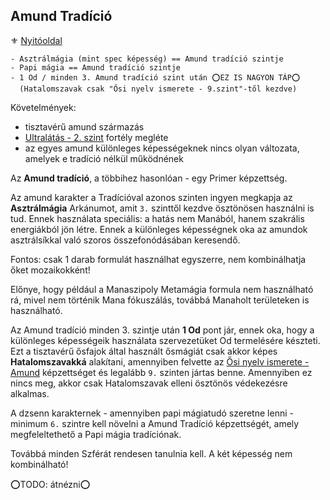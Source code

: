 ## Amund Tradíció

⚜️ [Nyitóoldal](start.md)

```
- Asztrálmágia (mint spec képesség) == Amund tradíció szintje
- Papi mágia == Amund tradíció szintje
- 1 Od / minden 3. Amund tradíció szint után ⭕EZ IS NAGYON TÁP⭕
  (Hatalomszavak csak "Ősi nyelv ismerete - 9.szint"-től kezdve)
```

Követelmények:
- tisztavérű amund származás
- [Ultralátás - 2. szint](fortelyok.erzekek/ultralatas.md) fortély megléte
- az egyes amund különleges képességeknek nincs olyan változata, amelyek e tradíció nélkül működnének

Az **Amund tradíció**, a többihez hasonlóan - egy Primer képzettség.

Az amund karakter a Tradícióval azonos szinten ingyen megkapja az **Asztrálmágia** Arkánumot, amit `3.` szinttől kezdve ösztönösen használni is tud. Ennek használata speciális: a hatás nem Manából, hanem szakrális energiákból jön létre. Ennek a különleges képességnek oka az amundok asztrálsíkkal való szoros összefonódásában keresendő.

Fontos: csak 1 darab formulát használhat egyszerre, nem kombinálhatja őket mozaikokként!

Előnye, hogy például a Manaszipoly Metamágia formula nem használható rá, mivel nem történik Mana fókuszálás, továbbá Manaholt területeken is használható.

Az Amund tradíció minden 3. szintje után **1 Od** pont jár, ennek oka, hogy a különleges képességeik használata szervezetüket Od termelésére készteti. Ezt a tisztavérű ősfajok által használt ősmágiát csak akkor képes **Hatalomszavakká** alakítani, amennyiben felvette az [Ősi nyelv ismerete - Amund](kepzettsegek/osi_nyelv_ismerete.md) képzettséget és legalább `9.` szinten jártas benne. Amennyiben ez nincs meg, akkor csak Hatalomszavak elleni ösztönös védekezésre alkalmas.

A dzsenn karakternek - amennyiben papi mágiatudó szeretne lenni - minimum `6.` szintre kell növelni a Amund Tradíció képzettségét, amely megfeleltethető a Papi mágia tradíciónak.

Továbbá minden Szférát rendesen tanulnia kell.  A két képesség nem kombinálható!

⭕TODO: átnézni⭕
